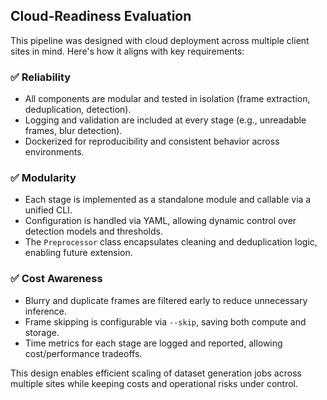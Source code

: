 ## Cloud-Readiness Evaluation

This pipeline was designed with cloud deployment across multiple client sites in mind. Here's how it aligns with key requirements:

### ✅ Reliability

- All components are modular and tested in isolation (frame extraction, deduplication, detection).
- Logging and validation are included at every stage (e.g., unreadable frames, blur detection).
- Dockerized for reproducibility and consistent behavior across environments.

### ✅ Modularity

- Each stage is implemented as a standalone module and callable via a unified CLI.
- Configuration is handled via YAML, allowing dynamic control over detection models and thresholds.
- The `Preprocessor` class encapsulates cleaning and deduplication logic, enabling future extension.

### ✅ Cost Awareness

- Blurry and duplicate frames are filtered early to reduce unnecessary inference.
- Frame skipping is configurable via `--skip`, saving both compute and storage.
- Time metrics for each stage are logged and reported, allowing cost/performance tradeoffs.

This design enables efficient scaling of dataset generation jobs across multiple sites while keeping costs and operational risks under control.
